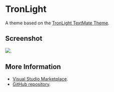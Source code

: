 # TronLight

A theme based on the [TronLight TextMate Theme](http://colorsublime.com/theme/TronLight).


## Screenshot
![](https://raw.githubusercontent.com/gerane/VSCodeThemes/master/gerane.Theme-TronLight/screenshot.png).


## More Information
* [Visual Studio Marketplace](https://marketplace.visualstudio.com/items/gerane.Theme-TronLight).
* [GitHub repository](https://github.com/gerane/VSCodeThemes).
